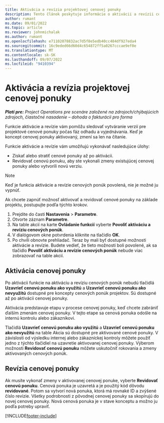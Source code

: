 ```yaml
---
title: Aktivácia a revízia projektovej cenovej ponuky
description: Tento článok poskytuje informácie o aktivácii a revízii cenových ponúk v Microsoft Dynamics 365 Project Operations.
author: rumant
ms.date: 09/01/2022
ms.topic: article
ms.reviewer: johnmichalak
ms.author: rumant
ms.openlocfilehash: e71102078832ac7d5f8e5edb40cc484df927eda4
ms.sourcegitcommit: 16c9eded66d60d4c654872ff5a0267cccae9ef0e
ms.translationtype: MT
ms.contentlocale: sk-SK
ms.lasthandoff: 09/07/2022
ms.locfileid: "9410394"
---
```

# <a name="activate-and-revise-a-project-quote"></a>Aktivácia a revízia projektovej cenovej ponuky

_**Platí pre:** Project Operations pre scenáre založené na zdrojoch/chýbajúcich zdrojoch, čiastočné nasadenie – dohoda o fakturácii pro forma_

Funkcie aktivácie a revízie vám pomôžu sledovať vytváranie verzií pre projektové cenové ponuky počas fáz odhadu a vyjednávania. Keď je koncept cenovej ponuky aktivovaný, zmení sa len na čítanie.

Funkcie aktivácie a revízie vám umožňujú vykonávať nasledujúce úlohy:

- Získať alebo stratiť cenové ponuky až po aktivácii.
- Revidovať cenovú ponuku, aby ste vykonali zmeny existujúcej cenovej ponuky alebo vytvorili novú verziu.

> [!NOTE]
> Keď je funkcia aktivácie a revízie cenových ponúk povolená, nie je možné ju vypnúť.

Ak chcete zapnúť možnosť aktivovať a revidovať cenové ponuky na základe projektu, postupujte podľa týchto krokov.

1. Prejdite do časti **Nastavenia** \> **Parametre**.
1. Otvorte záznam **Parametre**.
1. Na table akcií na karte **Ovládanie funkcií** vyberte **Povoliť aktiváciu a revíziu cenových ponúk**.
1. V dialógovom okne potvrdenia kliknite na tlačidlo **OK**.
1. Po chvíli obnovte prehliadač. Teraz by mali byť dostupné možnosti aktivácie a revízie. Budete vedieť, že tieto možnosti boli povolené, ak sa tlačidlo **Povoliť aktiváciu a revízie cenových ponúk** nebude viac zobrazovať na table akcií.

## <a name="activating-a-quote"></a>Aktivácia cenovej ponuky

Po aktivácii funkcie na aktiváciu a revíziu cenových ponúk nebudú tlačidlá **Uzavrieť cenovú ponuku ako využitú** a **Uzavrieť cenovú ponuku ako nevyužitú** dostupné pre koncepty cenových ponúk projektov. Sú dostupné až po aktivácii cenovej ponuky.

Aktivácia predstavuje etapu v procese cenovej ponuky, keď chcete zabrániť ďalším zmenám cenovej ponuky. V tejto etape sa cenová ponuka odošle na internú kontrolu alebo zákazníkovi.

Tlačidlá **Uzavrieť cenovú ponuku ako využitú** a **Uzavrieť cenovú ponuku ako nevyužitú** na table Akcia sú dostupné pre aktivované cenové ponuky. V závislosti od výsledku internej alebo zákazníckej kontroly môžete použiť jedno z týchto tlačidiel na uzavretie aktivovanej cenovej ponuky. Výberom možnosti **Revidovať cenovú ponuku** môžete uskutočniť rokovania a zmeny aktivovaných cenových ponúk.

## <a name="revising-a-quote"></a>Revízia cenovej ponuky

Ak musíte vykonať zmeny v aktivovanej cenovej ponuke, vyberte **Revidovať cenovú ponuku**. Cenová ponuka je uzavretá a je použitý kód dôvodu **revidované**. Potom sa vytvorí nová ponuka, ktorá má rovnaké ID a zvýšené číslo revízie. Všetky podrobnosti z pôvodnej cenovej ponuky sa skopírujú do novej cenovej ponuky. Nová cenová ponuka je v stave konceptu a možno ju podľa potreby upraviť.

[!INCLUDE[footer-include](../includes/footer-banner.md)]
